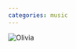 ```yaml
---
categories: music
---
```



![Olivia][Olivia]

<!-- Images -->
[Olivia]: /sites/default/files/olivia.JPG
